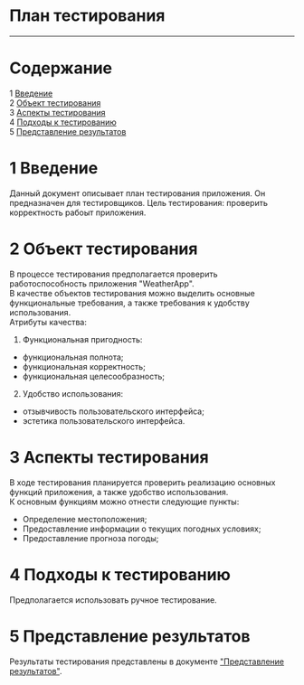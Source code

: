 # План тестирования
---


# Cодержание
1 [Введение](#introduction)  
2 [Объект тестирования](#items)  
3 [Аспекты тестирования](#features)  
4 [Подходы к тестированию](#approach)  
5 [Представление результатов](#pass)  

<a name="introduction"/>

# 1 Введение

Данный документ описывает план тестирования приложения. Он предназначен для тестировщиков. Цель тестирования: проверить корректность рабоыт приложения.

<a name="items"/>

# 2 Объект тестирования

В процессе тестирования предполагается проверить работоспособность приложения "WeatherApp".  
В качестве объектов тестирования можно выделить основные функциональные требования, а также требования к удобству использования.  
Атрибуты качества:  
1. Функциональная пригодность:  
* функциональная полнота;  
* функциональная корректность;  
* функциональная целесообразность;  
2. Удобство использования:  
* отзывчивость пользовательского интерфейса;    
* эстетика пользовательского интерфейса.


<a name="features"/>

# 3 Аспекты тестирования

В ходе тестирования планируется проверить реализацию основных функций приложения, а также удобство использования.  
К основным функциям можно отнести следующие пункты:  
* Определение местоположения;  
* Предоставление информации о текущих погодных условиях;  
* Предоставление прогноза погоды;

<a name="approach"/>

# 4 Подходы к тестированию

Предполагается использовать ручное тестирование.

<a name="pass"/>

# 5 Представление результатов

Результаты тестирования представлены в документе ["Представление результатов"](https://github.com/eBlow/WeatherApp/Testing/TestResults.md).

